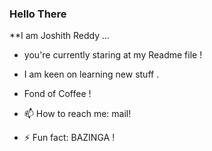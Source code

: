### Hello There

**I am Joshith Reddy ...

- you're currently staring at my Readme file !
- I am keen on learning new stuff .
- Fond of Coffee !
- 📫 How to reach me: mail!

- ⚡ Fun fact: BAZINGA !

